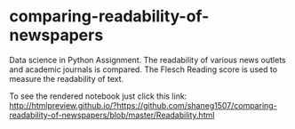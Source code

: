 # comparing-readability-of-newspapers
Data science in Python Assignment. The readability of various news outlets and academic journals is compared. The Flesch Reading score is used to measure the readability of text.

To see the rendered notebook just click this link:
http://htmlpreview.github.io/?https://github.com/shaneg1507/comparing-readability-of-newspapers/blob/master/Readability.html
